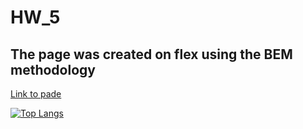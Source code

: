# HW_5

## The page was created on flex using the BEM methodology
[Link to pade](https://leonidzhukovets.github.io/HW_5/)

[![Top Langs](https://github-readme-stats.vercel.app/api/top-langs/?username=LeonidZhukovets)](https://github.com/LeonidZhukovets)

